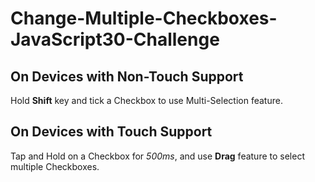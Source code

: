 # Change-Multiple-Checkboxes-JavaScript30-Challenge
## On Devices with Non-Touch Support
Hold **Shift** key and tick a Checkbox to use Multi-Selection feature.
## On Devices with Touch Support
Tap and Hold on a Checkbox for *500ms*, and use **Drag** feature to select multiple Checkboxes.